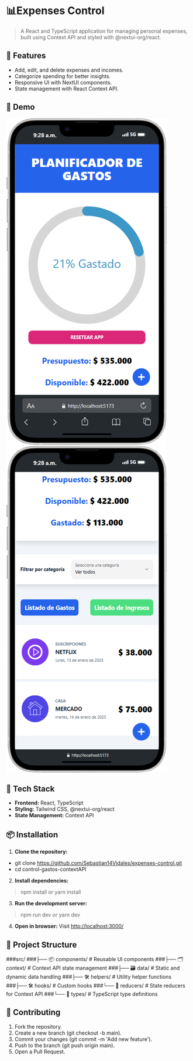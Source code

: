 # 📊Expenses Control
  > A React and TypeScript application for managing personal expenses, built using Context API and styled with @nextui-org/react.

## 🚀 Features
- Add, edit, and delete expenses and incomes.
- Categorize spending for better insights.
- Responsive UI with NextUI components.
- State management with React Context API.

## 📸 Demo

![alt text](iPhone-14-Plus-localhost.png)![alt text](<iPhone-14-Plus-localhost (1).png>)

## 🔧 Tech Stack
- **Frontend:** React, TypeScript
- **Styling:** Tailwind CSS, @nextui-org/react
- **State Management:** Context API

## 📦 Installation

1. **Clone the repository:**

- git clone https://github.com/Sebastian14Vidales/expenses-control.git
- cd control-gastos-contextAPI

2. **Install dependencies:**

> npm install or yarn install

3. **Run the development server:**
> npm run dev or yarn dev

4. **Open in browser:**
Visit [http://localhost:3000/](http://localhost:3000/)

## 📂 Project Structure

###src/ 
###├── 📦 components/      # Reusable UI components
###├── 🗂️ context/         # Context API state management
###├── 🗃️ data/            # Static and dynamic data handling
###├── 🛠️ helpers/         # Utility helper functions
###├── 🛠️ hooks/           # Custom hooks
###└── 🔄 reducers/        # State reducers for Context API
###└── 📐 types/           # TypeScript type definitions

## 🤝 Contributing
1. Fork the repository.
2. Create a new branch (git checkout -b main).
3. Commit your changes (git commit -m 'Add new feature').
4. Push to the branch (git push origin main).
5. Open a Pull Request.
